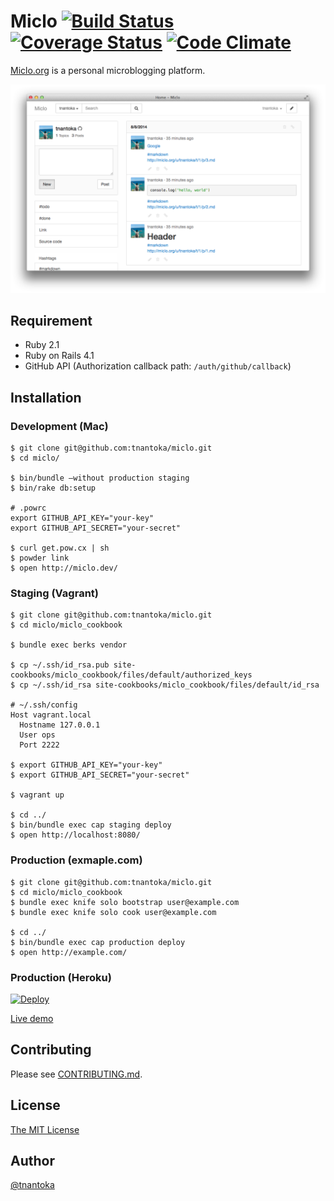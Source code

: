 # Miclo [![Build Status](https://travis-ci.org/tnantoka/miclo.svg?branch=master)](https://travis-ci.org/tnantoka/miclo) [![Coverage Status](https://coveralls.io/repos/tnantoka/miclo/badge.png?branch=master)](https://coveralls.io/r/tnantoka/miclo?branch=master) [![Code Climate](https://codeclimate.com/github/tnantoka/miclo/badges/gpa.svg)](https://codeclimate.com/github/tnantoka/miclo)

[Miclo.org](http://miclo.org/) is a personal microblogging platform.

![](home.png)

## Requirement

* Ruby 2.1
* Ruby on Rails 4.1
* GitHub API (Authorization callback path: `/auth/github/callback`)

## Installation

### Development (Mac)

```
$ git clone git@github.com:tnantoka/miclo.git
$ cd miclo/

$ bin/bundle —without production staging
$ bin/rake db:setup

# .powrc 
export GITHUB_API_KEY="your-key"
export GITHUB_API_SECRET="your-secret"

$ curl get.pow.cx | sh
$ powder link
$ open http://miclo.dev/
```

### Staging (Vagrant)

```
$ git clone git@github.com:tnantoka/miclo.git
$ cd miclo/miclo_cookbook

$ bundle exec berks vendor

$ cp ~/.ssh/id_rsa.pub site-cookbooks/miclo_cookbook/files/default/authorized_keys
$ cp ~/.ssh/id_rsa site-cookbooks/miclo_cookbook/files/default/id_rsa

# ~/.ssh/config
Host vagrant.local
  Hostname 127.0.0.1
  User ops
  Port 2222

$ export GITHUB_API_KEY="your-key"
$ export GITHUB_API_SECRET="your-secret"

$ vagrant up

$ cd ../
$ bin/bundle exec cap staging deploy
$ open http://localhost:8080/
```

### Production (exmaple.com)

```
$ git clone git@github.com:tnantoka/miclo.git
$ cd miclo/miclo_cookbook
$ bundle exec knife solo bootstrap user@example.com
$ bundle exec knife solo cook user@example.com

$ cd ../
$ bin/bundle exec cap production deploy
$ open http://example.com/
```

### Production (Heroku)

[![Deploy](https://www.herokucdn.com/deploy/button.png)](https://heroku.com/deploy)

[Live demo](http://miclo.herokuapp.com/)

## Contributing

Please see [CONTRIBUTING.md](https://github.com/tnantoka/miclo/blob/master/CONTRIBUTING.md).

## License

[The MIT License](https://github.com/tnantoka/miclo/blob/master/LICENCE)

## Author

[@tnantoka](https://twitter.com/tnantoka)

